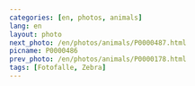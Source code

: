 ```yaml
---
categories: [en, photos, animals]
lang: en
layout: photo
next_photo: /en/photos/animals/P0000487.html
picname: P0000486
prev_photo: /en/photos/animals/P0000178.html
tags: [Fotofalle, Zebra]
---
```

